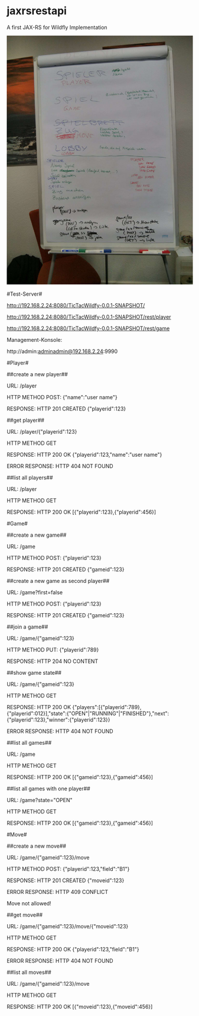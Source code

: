 jaxrsrestapi
============

A first JAX-RS for Wildfly Implementation

![Brainstorming](brainstorming.jpg)

#Test-Server#

http://192.168.2.24:8080/TicTacWildfy-0.0.1-SNAPSHOT/

http://192.168.2.24:8080/TicTacWildfy-0.0.1-SNAPSHOT/rest/player

http://192.168.2.24:8080/TicTacWildfy-0.0.1-SNAPSHOT/rest/game

Management-Konsole:

http://admin:adminadmin@192.168.2.24:9990

#Player#

##create a new player##

URL: /player

HTTP METHOD POST: {"name":"user name"}

RESPONSE: HTTP 201 CREATED {"playerid":123}

##get player##

URL: /player/{"playerid":123}

HTTP METHOD GET

RESPONSE: HTTP 200 OK {"playerid":123,"name":"user name"}

ERROR RESPONSE: HTTP 404 NOT FOUND

##list all players##

URL: /player

HTTP METHOD GET

RESPONSE: HTTP 200 OK [{"playerid":123},{"playerid":456}]

#Game#

##create a new game##

URL: /game

HTTP METHOD POST: {"playerid":123}

RESPONSE: HTTP 201 CREATED {"gameid":123}

##create a new game as second player##

URL: /game?first=false

HTTP METHOD POST: {"playerid":123}

RESPONSE: HTTP 201 CREATED {"gameid":123}

##join a game##

URL: /game/{"gameid":123}

HTTP METHOD PUT: {"playerid":789}

RESPONSE: HTTP 204 NO CONTENT

##show game state##

URL: /game/{"gameid":123}

HTTP METHOD GET

RESPONSE: HTTP 200 OK {"players":[{"playerid":789},{"playerid":012}],"state":{"OPEN"|"RUNNING"|"FINISHED"},"next":{"playerid":123},"winner":{"playerid":123}}

ERROR RESPONSE: HTTP 404 NOT FOUND

##list all games##

URL: /game

HTTP METHOD GET

RESPONSE: HTTP 200 OK [{"gameid":123},{"gameid":456}]

##list all games with one player##

URL: /game?state="OPEN"

HTTP METHOD GET

RESPONSE: HTTP 200 OK [{"gameid":123},{"gameid":456}]

#Move#

##create a new move##

URL: /game/{"gameid":123}/move

HTTP METHOD POST: {"playerid":123,"field":"B1"}

RESPONSE: HTTP 201 CREATED {"moveid":123}

ERROR RESPONSE: HTTP 409 CONFLICT

Move not allowed!

##get move##

URL: /game/{"gameid":123}/move/{"moveid":123}

HTTP METHOD GET

RESPONSE: HTTP 200 OK {"playerid":123,"field":"B1"}

ERROR RESPONSE: HTTP 404 NOT FOUND

##list all moves##

URL: /game/{"gameid":123}/move

HTTP METHOD GET

RESPONSE: HTTP 200 OK [{"moveid":123},{"moveid":456}]
